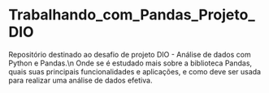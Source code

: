 # Trabalhando_com_Pandas_Projeto_DIO
Repositório destinado ao desafio de projeto DIO - Análise de dados com Python e Pandas.\n
Onde se é estudado mais sobre a biblioteca Pandas, quais suas principais funcionalidades e aplicações, e como deve ser usada para realizar uma análise de dados efetiva.

